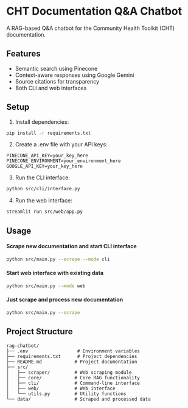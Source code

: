 # CHT Documentation Q&A Chatbot

A RAG-based Q&A chatbot for the Community Health Toolkit (CHT) documentation.

## Features
- Semantic search using Pinecone
- Context-aware responses using Google Gemini
- Source citations for transparency
- Both CLI and web interfaces

## Setup

1. Install dependencies:
```bash
pip install -r requirements.txt
```

2. Create a .env file with your API keys:
```
PINECONE_API_KEY=your_key_here
PINECONE_ENVIRONMENT=your_environment_here
GOOGLE_API_KEY=your_key_here
```

3. Run the CLI interface:
```bash
python src/cli/interface.py
```

4. Run the web interface:
```bash
streamlit run src/web/app.py
```

## Usage

#### Scrape new documentation and start CLI interface
```bash
python src/main.py --scrape --mode cli
```

#### Start web interface with existing data
```bash
python src/main.py --mode web
```

#### Just scrape and process new documentation
```bash
python src/main.py --scrape
```

## Project Structure
```
rag-chatbot/
├── .env                  # Environment variables
├── requirements.txt      # Project dependencies
├── README.md            # Project documentation
├── src/
│   ├── scraper/         # Web scraping module
│   ├── core/            # Core RAG functionality
│   ├── cli/             # Command-line interface
│   ├── web/             # Web interface
│   └── utils.py         # Utility functions
└── data/                # Scraped and processed data
